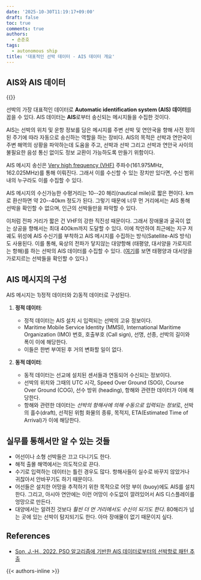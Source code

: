 ```yaml
---
date: '2025-10-30T11:19:17+09:00'
draft: false
toc: true
comments: true
authors:
  - 손준호
tags:
  - autonomous ship
title: '대표적인 선박 데이터 - AIS 데이터 개요'
---
```


## AIS와 AIS 데이터
{{<my-img image="https://upload.wikimedia.org/wikipedia/commons/thumb/6/63/Ais_dcu_bridge.jpg/1920px-Ais_dcu_bridge.jpg" caption="AIS on ship from [wikipedia](https://en.wikipedia.org/wiki/Automatic_identification_system)" width="60%">}}

선박의 가장 대표적인 데이터로 **Automatic identification system (AIS) 데이터**를 꼽을 수 있다.
AIS 데이터는 **AIS**로부터 송신되는 메시지들을 수집한 것이다.

AIS는 선박의 위치 및 운항 정보를 담은 메시지를 주변 선박 및 연안국을 향해 사전 정의된 주기에 따라 자동으로 송신하는 역할을 하는 장비다.
AIS의 목적은 선박과 연안국이 주변 해역의 상황을 파악하는데 도움을 주고, 선박과 선박 그리고 선박과 연안국 사이의 불필요한 음성 통신 없이도 정보 교환이 가능하도록 만들기 위함이다.

AIS 메시지 송신은 [Very high frequency (VHF)](https://en.wikipedia.org/wiki/Very_high_frequency) 주파수(161.975MHz, 162.025MHz)를 통해 이뤄진다.
그래서 이를 수신할 수 있는 장치만 있다면, 수신 범위 내의 누구라도 이를 수집할 수 있다.

AIS 메시지의 수신가능한 수평거리는 10--20 해리(nautical mile)로 짧은 편이다.
km로 환산하면 약 20--40km 정도가 된다.
그렇기 때문에 너무 먼 거리에서는 AIS 통해 선박을 확인할 수 없으며, 인근의 선박들만을 파악할 수 있다.

이처럼 전파 거리가 짧은 건 VHF의 강한 직진성 때문이다.
그래서 장애물과 굴곡이 없는 상공을 향해서는 최대 400km까지 도달할 수 있다.
이에 착안하여 최근에는 지구 저궤도 위성에 AIS 수신기를 부착하고 AIS 메시지를 수집하는 방식(Satellite-AIS 방식)도 사용된다.
이를 통해, 육상의 전파가 닿지않는 대양항해 (태평양, 대서양을 가로지르는 항해)를 하는 선박의 AIS 데이터를 수집할 수 있다.
([여기](https://www.marinetraffic.com/en/ais/home/centerx:-12.0/centery:25.0/zoom:4)를 보면 태평양과 대서양을 가로지르는 선박들을 확인할 수 있다.)

## AIS 메시지의 구성
AIS 메시지는 1)정적 데이터와 2)동적 데이터로 구성된다.
1. **정적 데이터**:  
    - 정적 데이터는 AIS 설치 시 입력되는 선박의 고유 정보이다.
    - Maritime Mobile Service Identity (MMSI), International Maritime Organization (IMO) 번호, 호출부호 (Call sign), 선명, 선종, 선박의 길이와 폭이 이에 해당한다.
    - 이들은 한번 부여된 후 거의 변화할 일이 없다.

1. **동적 데이터**:  
    - 동적 데이터는 선교에 설치된 센서들과 연동되어 수신되는 정보이다.
    - 선박의 위치와 그때의 UTC 시각, Speed Over Ground (SOG), Course Over Ground (COG), 선수 방위 (heading), 항해와 관련한 데이터가 이에 해당한다.
    - 항해와 관련한 데이터는 *선박의 항해사에 의해 수동으로 입력되는 정보*로, 선박의 흘수(draft), 선적된 위험 화물의 종류, 목적지, ETA(Estimated Time of Arrival)가 이에 해당한다.

## 실무를 통해서만 알 수 있는 것들
- 어선이나 소형 선박들은 끄고 다니기도 한다.
- 해적 출몰 해역에서는 의도적으로 끈다.
- 수기로 입력하는 데이터는 틀린 경우도 많다. 
항해사들이 실수로 바꾸지 않았거나 귀찮아서 안바꾸기도 하기 때문이다.
- 어선들은 설치한 어망을 추적하기 위한 목적으로 어망 부이 (buoy)에도 AIS를 설치한다.
그리고, 아시아 연안에는 이런 어망이 수도없이 깔려있어서 AIS 디스플레이를 엉망으로 만든다.
- 대양에서는 알려진 것보다 *훨씬 더 먼 거리에서도 수신이 되기도 한다*.
80해리가 넘는 곳에 있는 선박이 탐지되기도 한다.
아마 장애물이 없기 때문이지 싶다.

## References
- [Son, J.-H., 2022. PSO 알고리즘에 기반한 AIS 데이터로부터의 선박항로 패턴 추출](https://kmou.dcollection.net/srch/srchDetail/200000603089) 

{{< authors-inline >}}
